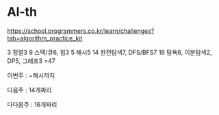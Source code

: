 # Al-th

https://school.programmers.co.kr/learn/challenges?tab=algorithm_practice_kit


3 정렬3
9 스택/큐6, 힙3
5 해시5
14 완전탐색7, DFS/BFS7
16 탐욕6, 이분탐색2, DP5, 그래프3
=47


이번주 : ~해시까지

다음주 : 14개짜리

다다음주 : 16개짜리
